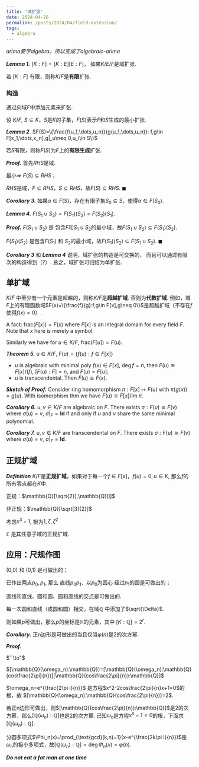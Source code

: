 ```yaml
---
title: '域扩张'
date: 2024-04-26
permalink: /posts/2024/04/field-extension/
tags:
  - algebra
---
```



*arima要学algebra，所以变成了algebraic-arima*


***Lemma 1.***  $[K:F]=[K:E][E:F]$， 如果$K/E/F$是域扩张. 

若 $[K:F]$ 有限，则称$K/F$是**有限**扩张. 

### 构造

通过向域$F$中添加元素来扩张. 

设 $K/F$, $S\subseteq K$，$S$是$K$的子集，$F(S)$表示$F$和$S$生成的最小扩张. 

***Lemma 2.***
$F(S)=\{\frac{f(u_1,\dots,u_n)}{g(u_1,\dots,u_n)}: f,g\in F[x_1,\dots,x_n],g|_u\neq 0,u_i\in S\}$

若$S$有限，则称$F(S)$为$F$上的**有限生成**扩张. 

***Proof.*** 首先$RHS$是域. 

最小$\Longrightarrow$
$F(S)\subseteq RHS$；

$RHS$是域，$F\subseteq RHS$，$S\subseteq RHS$，故$F(S)\subseteq RHS$. $\blacksquare$

***Corollary 3.***
如果$\alpha\in F(S)$，存在有限子集$S_0\subseteq S$，使得$\alpha\in F(S_0)$. 

***Lemma 4.***
$F(S_1\cup S_2)=F(S_1)(S_2)=F(S_2)(S_1)$.

***Proof.*** $F(S_1\cup S_2)$ 是
包含$F$和$S_1\cup S_2$的最小域，故$F(S_1\cup S_2)\subseteq F(S_1)(S_2)$.

$F(S_1)(S_2)$ 是包含$F(S_1)$ 和 $S_2$的最小域，故$F(S_1)(S_2)\subseteq F(S_1\cup S_2)$.
$\blacksquare$

***Corollary 3*** 和 ***Lemma 4*** 说明，域扩张的构造是可交换的，
而且可以通过有限次的构造得到（?）. 
总之，域扩张可归结为单扩张. 

## 单扩域

$K/F$ 中至少有一个元素是超越的，则称$K/F$是**超越扩域**. 否则为**代数扩域**.
例如，域$F$上的有理函数域$F(x)=\{\frac{f}{g}:f,g\in F[x],g\neq 0\}$是超越扩域（不存在$f$使得$f(x)=0$）.

A fact: $\text{frac}(F[x])=F(x)$ where $F[x]$ is an integral domain for every field $F$. Note that
$x$ here is merely a symbol.

Similarly we have for $u\in K/F$, $\text{frac}(F[u])=F(u)$.

***Theorem 5.***
$u\in K/F$, $F(u)=\{f(u):f\in F[x]\}$

- $u$ is algebraic with minimal poly $f(x)\in F[x]$, $\deg f=n$, then $F(u)\cong F[x]/(f)$, $[F(u):F]=n$, and
$F(u)=F[u]$;
- $u$ is transcendental. Then $F(u)\cong F(x)$.

***Sketch of Proof.*** Consider ring homomorphism $\pi:F[x]\mapsto F(u)$ with $\pi(g(x))=g(u)$. With isomorphism thm
we have $F(u)\cong F[x]/\text{Im}\;\pi$.

***Corollary 6.*** $u,v\in K/F$ are algebraic on $F$. There exists $\sigma:F(u)\cong F(v)$ where $\sigma(u)=v$, $\sigma|_F=\mathbf{Id}$ if and only if $u$ and $v$ share the same minimal polynomial.

***Corollary 7.*** $u,v\in K/F$ are transcendental on $F$. There exists $\sigma:F(u)\cong F(v)$ where $\sigma(u)=v$, $\sigma|_F=\mathbf{Id}$.

## 正规扩域

***Definition***
$K/F$是**正规扩域**，如果对于每一个$f\in F[x]$，$f(u)=0,u\in K$, 那么$f$的所有零点都在$K$中.

正规：$\mathbb{Q}[\sqrt{2}],\mathbb{Q}[i]$

非正规：$\mathbb{Q}[\sqrt[3]{2}]$

考虑$x^3-1$, 根为$1,\zeta,\zeta^2$

$\mathbb{C}$ 是其任意子域的正规扩域.

## 应用：尺规作图

(0,0) 和 (0,1) 是可做出的；

已作出两点$p_0,p_1$, 那么
直线$p_0p_1$、以$p_0$为圆心
经过$p_1$的圆是可做出的；

直线和直线、圆和圆、圆和直线的交点是可做出的.

每一次圆和直线（或圆和圆）相交，在域$\mathbb{Q}$
中添加了$\sqrt{\Delta}$.

则如果$p$可做出，那么$p$的坐标是$\mathbb{K}$的元素，其中
$[K:\mathbb{Q}]=2^r$.

***Corollary.*** 正n边形是可做出的当且仅当$\varphi(n)$是2的次方幂.

***Proof.***

$``\to"$

$[\mathbb{Q}(\omega_n):\mathbb{Q}]=[\mathbb{Q}(\omega_n):\mathbb{Q}(cos\frac{2\pi}{n})][\mathbb{Q}(cos\frac{2\pi}{n}):\mathbb{Q}]$

$\omega_n=e^{\frac{2\pi i}{n}}$
是方程$x^2-2cos\frac{2\pi}{n}x+1=0$的根，故
$[\mathbb{Q}(\omega_n):\mathbb{Q}(cos\frac{2\pi}{n})]=2$.

若正n边形可做出，则$[\mathbb{Q}(cos\frac{2\pi}{n}):\mathbb{Q}]$是2的次方幂，那么$[\mathbb{Q}(\omega_n):\mathbb{Q}]$也是2的次方幂. 已知$\omega_n$是方程$x^n-1=0$的根，下面求$[\mathbb{Q}(\omega_n):\mathbb{Q}]$.

分圆多项式$\Phi_n(x)=\prod_{\text{gcd}(k,n)=1}(x-e^{\frac{2k\pi i}{n}})$是$\omega_n$的极小多项式，故$[\mathbb{Q}(\omega_n):\mathbb{Q}]=\deg\Phi_n(x)=\varphi(n)$.

***Do not eat a fat man at one time***